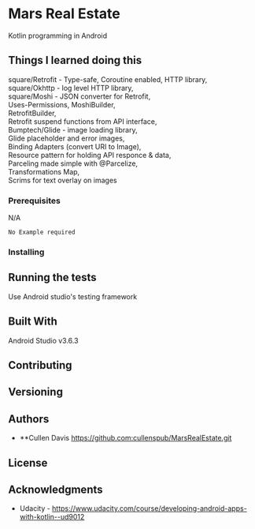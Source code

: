 # Mars Real Estate

Kotlin programming in Android

## Things I learned doing this
square/Retrofit - Type-safe, Coroutine enabled, HTTP library,  
square/Okhttp - log level HTTP library,  
square/Moshi - JSON converter for Retrofit,  
Uses-Permissions, 
MoshiBuilder,  
RetrofitBuilder,  
Retrofit suspend functions from API interface,  
Bumptech/Glide - image loading library,  
Glide placeholder and error images,  
Binding Adapters (convert URI to Image),  
Resource pattern for holding API responce & data,  
Parceling made simple with @Parcelize,  
Transformations Map,  
Scrims for text overlay on images  


### Prerequisites
N/A

```
No Example required
```

### Installing


## Running the tests

Use Android studio's testing framework 

## Built With
Android Studio v3.6.3

## Contributing


## Versioning


## Authors

* **Cullen Davis https://github.com:cullenspub/MarsRealEstate.git

## License

## Acknowledgments
* Udacity - https://www.udacity.com/course/developing-android-apps-with-kotlin--ud9012

